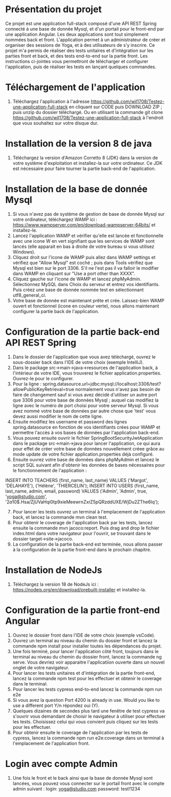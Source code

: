 # Présentation du projet

Ce projet est une application full-stack composé d'une API REST Spring connecté à une base de donnée Mysql, et d'un portail pour le front-end par une application Angular.
Les deux applications sont tout simplement nommées back et front.
L'application permet à un administrateur de créer et organiser des sessions de Yoga, et à des utilisateurs de s'y inscrire.
Ce projet m'a permis de réaliser des tests unitaires et d'intégration sur les parties front et back, et des tests end-to-end sur la partie front.
Les instructions ci-jointes vous permettront de télécharger et configurer l'application, puis de réaliser les tests en lançant quelques commandes.

# Téléchargement de l'application

1. Téléchargez l'application à l'adresse https://github.com/wil1708/Testez-une-application-full-stack en cliquant sur CODE puis DOWNLOAD ZIP ; puis unzip du dossier téléchargé.
Ou en utilisant la commande git clone https://github.com/wil1708/Testez-une-application-full-stack à l'endroit que vous souhaitez sur votre disque dur.

# Installation de la version 8 de java

1. Téléchargez la version d'Amazon Corretto 8 (JDK) dans la version de votre système d'exploitation et installez-la sur votre ordinateur.
Ce JDK est nécessaire pour faire tourner la partie back-end de l'application.

# Installation de la base de donnée Mysql

1. Si vous n'avez pas de système de gestion de base de donnée Mysql sur votre ordinateur, téléchargez WAMP ici : https://www.wampserver.com/en/download-wampserver-64bits/ et installez-le.
2. Lancez l'application WAMP et vérifier qu'elle est lancée et fonctionnelle avec une icone W en vert signifiant que les services de WAMP sont lancés (elle apparait en bas à droite de votre bureau si vous utilisez Windows).
3. Cliquez droit sur l'icone de WAMP puis allez dans WAMP settings et vérifiez que "Allow Mysql" est coché ; puis dans Tools vérifiez que Mysql est bien sur le port 3306. S'il ne l'est pas il va falloir le modifier dans WAMP
   en cliquant sur "Use a port other than XXXX".
4. Cliquez gauche sur l'icone de WAMP et lancez phpMyAdmin. Sélectionnez MySQL dans Choix du serveur et entrez vos identifiants. Puis créez une base de donnée nommée test en sélectionnant utf8_general_ci.
5. Votre base de donnée est maintenant prête et crée. Laissez-bien WAMP ouvert et fonctionnel (icone en couleur verte), nous allons maintenant configurer la partie back de l'application.

# Configuration de la partie back-end API REST Spring

1. Dans le dossier de l'application que vous avez téléchargé, ouvrez le sous-dossier back dans l'IDE de votre choix (exemple IntelliJ).
2. Dans le package src->main->java->resources de l'application back, à l'intérieur de votre IDE, vous trouverez le fichier application.properties. Ouvrez-le pour le configurer.
3. Pour la ligne : spring.datasource.url=jdbc:mysql://localhost:3306/test?allowPublicKeyRetrieval=true normalement vous n'avez pas besoin de faire de changement sauf si vous avez décidé d'utiliser un autre port que 3306 pour votre base de données
   Mysql ; auquel cas modifiez la ligne avec le numéro de port choisi pour votre serveur Mysql. Si vous avez nommé votre base de données par autre chose que 'test' vous devez aussi modifier le nom de cette ligne.
4. Ensuite modifiez les username et password des lignes spring.datasource en fonction de vos identifiants crées pour WAMP et permettre l'accès à vos bases de données par l'application back-end.
5. Vous pouvez ensuite ouvrir le fichier SpringBootSecurityJwtApplication dans le package src->main->java pour lancer l'application, ce qui aura pour effet de créer votre base de données nouvellement créee grâce au mode update de votre fichier application.properties déjà configuré.
6. Ensuite ouvrez votre base de données dans phpMyAdmin et lancez le script SQL suivant afin d'obtenir les données de bases nécessaires pour le fonctionnement de l'application :
   
INSERT INTO TEACHERS (first_name, last_name)
VALUES ('Margot', 'DELAHAYE'),
       ('Hélène', 'THIERCELIN');
INSERT INTO USERS (first_name, last_name, admin, email, password)
VALUES ('Admin', 'Admin', true, 'yoga@studio.com', '$2a$10$.Hsa/ZjUVaHqi0tp9xieMeewrnZxrZ5pQRzddUXE/WjDu2ZThe6Iq'); 

7. Pour lancer les tests ouvrez un terminal à l'emplacement de l'application back, et lancez la commande mvn clean test.
8. Pour obtenir le coverage de l'application back par les tests, lancez ensuite la commande mvn jacoco:report. Puis drag and drop le fichier index.html dans votre navigateur pour l'ouvrir, se trouvant dans le dossier target->site->jacoco.
9. La configuration de la partie back-end est terminée, nous allons passer à la configuration de la partie front-end dans le prochain chapitre.

# Installation de NodeJs

1. Téléchargez la version 18 de NodeJs ici : https://nodejs.org/en/download/prebuilt-installer et installez-la.

# Configuration de la partie front-end Angular

1. Ouvrez le dossier front dans l'IDE de votre choix (exemple vsCode).
2. Ouvrez un terminal au niveau du chemin du dossier front et lancez la commande npm install pour installer toutes les dépendances du projet.
3. Une fois terminé, pour lancer l'application côté front, toujours dans le terminal au niveau du chemin du dossier front, lancez la commande ng serve. Vous devriez voir apparaitre l'applicatiion ouverte dans un nouvel onglet de votre navigateur.
4. Pour lancer les tests unitaires et d'intégration de la partie front-end, lancez la commande npm test pour les effectuer et obtenir le coverage dans le terminal.
5. Pour lancer les tests cypress end-to-end lancez la commande npm run e2e
6. Si vous avez la question Port 4200 is already in use. Would you like to use a different port Y/n répondez oui (Y).
7. Quelques dizaines de secondes plus tard une fenêtre de test cypress  va s'ouvrir vous demandant de choisir le navigateur à utiliser pour effectuer les tests. Choisissez celui qui vous convient puis cliquez sur les tests pour les effectuer.
8. Pour obtenir ensuite le coverage de l'application par les tests de cypress, lancez la commande npm run e2e:coverage dans un terminal à l'emplacement de l'application front.

# Login avec compte Admin

1. Une fois le front et le back ainsi que la base de donnée Mysql sont lancées, vous pouvez vous connecter sur le portail front avec le compte admin suivant :
login: yoga@studio.com
password: test!1234
   





